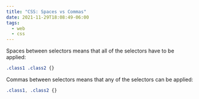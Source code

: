 ```yaml
---
title: "CSS: Spaces vs Commas"
date: 2021-11-29T18:08:49-06:00
tags:
  - web
  - css
---
```


Spaces between selectors means that all of the selectors have to be applied:

```css
.class1 .class2 {}
```

Commas between selectors means that any of the selectors can be applied:

```css
.class1, .class2 {}
```
